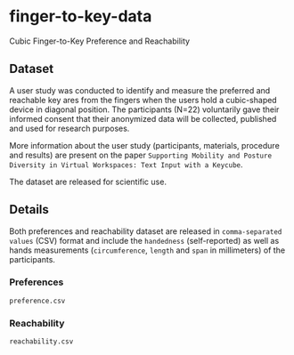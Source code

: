 # finger-to-key-data
Cubic Finger-to-Key Preference and Reachability

## Dataset
A user study was conducted to identify and measure the preferred and reachable key ares from the fingers when the users hold a cubic-shaped device in diagonal position. The participants (N=22) voluntarily gave their informed consent that their anonymized data will be collected, published and used for research purposes.

More information about the user study (participants, materials, procedure and results) are present on the paper `Supporting Mobility and Posture Diversity in Virtual Workspaces: Text Input with a Keycube`.

The dataset are released for scientific use. 

## Details
Both preferences and reachability dataset are released in `comma-separated values` (CSV) format and include the `handedness` (self-reported) as well as hands measurements (`circumference`, `length` and `span` in millimeters) of the participants.

### Preferences
```preference.csv```


### Reachability
```reachability.csv```
